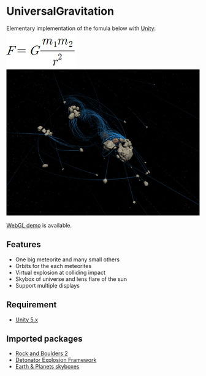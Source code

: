 # UniversalGravitation
Elementary implementation of the fomula below with [Unity](https://unity3d.com):  
![fomula](https://raw.githubusercontent.com/exawon/UniversalGravitation/master/fomula.png)  
![screenshot](https://raw.githubusercontent.com/exawon/UniversalGravitation/master/screenshot.png)  

[WebGL demo](https://build.cloud.unity3d.com/share/b1ENyyNX4Z/webgl/) is available.  

## Features
- One big meteorite and many small others
- Orbits for the each meteorites
- Virtual explosion at colliding impact
- Skybox of universe and lens flare of the sun
- Support multiple displays

## Requirement
- [Unity 5.x](http://unity3d.com/get-unity)

## Imported packages
- [Rock and Boulders 2](http://u3d.as/47g)
- [Detonator Explosion Framework](http://u3d.as/1qK)
- [Earth & Planets skyboxes](http://u3d.as/nxx)
